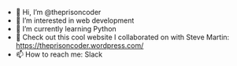 - 👋 Hi, I’m @theprisoncoder
- 👀 I’m interested in web development
- 🌱 I’m currently learning Python
- 💞️ Check out this cool website I collaborated on with Steve Martin: https://theprisoncoder.wordpress.com/
- 📫 How to reach me: Slack

<!---
theprisoncoder/theprisoncoder is a ✨ special ✨ repository because its `README.md` (this file) appears on your GitHub profile.
You can click the Preview link to take a look at your changes.
--->
